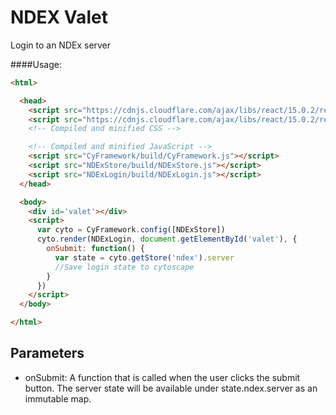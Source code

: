 
NDEX Valet
==========
Login to an NDEx server

####Usage:
```html
<html>

  <head>
    <script src="https://cdnjs.cloudflare.com/ajax/libs/react/15.0.2/react-with-addons.js"></script>
    <script src="https://cdnjs.cloudflare.com/ajax/libs/react/15.0.2/react-dom.js"></script>
    <!-- Compiled and minified CSS -->

    <!-- Compiled and minified JavaScript -->
    <script src="CyFramework/build/CyFramework.js"></script>
    <script src="NDExStore/build/NDExStore.js"></script>
    <script src="NDExLogin/build/NDExLogin.js"></script>
  </head>

  <body>
    <div id='valet'></div>
    <script>
      var cyto = CyFramework.config([NDExStore])
      cyto.render(NDExLogin, document.getElementById('valet'), {
        onSubmit: function() {
          var state = cyto.getStore('ndex').server
          //Save login state to cytoscape
        }
      })
    </script>
  </body>

</html>
```

Parameters
----------
- onSubmit: A function that is called when the user clicks the submit button. The server state will be available under state.ndex.server as an immutable map.
